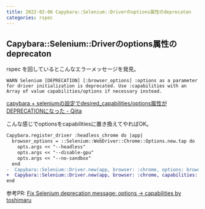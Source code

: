 ```yaml
---
title: 2022-02-06 Capybara::Selenium::Driverのoptions属性のdeprecaton
categories: rspec
---
```


## Capybara::Selenium::Driverのoptions属性のdeprecaton

rspec を回しているとこんなエラーメッセージを発見。

```
WARN Selenium [DEPRECATION] [:browser_options] :options as a parameter for driver initialization is deprecated. Use :capabilities with an Array of value capabilities/options if necessary instead.
```

[capybara + seleniumの設定でdesired_capabilities/options属性がDEPRECATIONになった - Qiita](https://qiita.com/mass584/items/c30e0762050a10503da7)

こんな感じでoptionsをcapabilitiesに置き換えてやればOK。

```diff
Capybara.register_driver :headless_chrome do |app|
  browser_options = ::Selenium::WebDriver::Chrome::Options.new.tap do |opts|
    opts.args << "--headless"
    opts.args << "--disable-gpu"
    opts.args << "--no-sandbox"
  end
-  Capybara::Selenium::Driver.new(app, browser: :chrome, options: browser_options)
+  Capybara::Selenium::Driver.new(app, browser: :chrome, capabilities: browser_options)
end
```

参考PR: [Fix Selenium deprecation message: options → capabilities by toshimaru](https://github.com/toshimaru/RailsTwitterClone/pull/1388)
